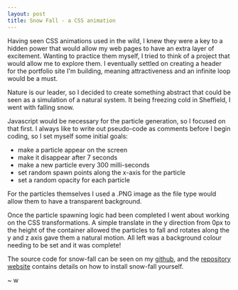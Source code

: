 ```yaml
---
layout: post
title: Snow Fall - a CSS animation
---
```


Having seen CSS animations used in the wild, I knew they were a key to a hidden power that would allow my web pages to have an extra layer of excitement.
Wanting to practice them myself, I tried to think of a project that would allow me to explore them.
I eventually settled on creating a header for the portfolio site I'm building, meaning attractiveness and an infinite loop would be a must.

Nature is our leader, so I decided to create something abstract that could be seen as a simulation of a natural system.
It being freezing cold in Sheffield, I went with falling snow.

Javascript would be necessary for the particle generation, so I focused on that first.
I always like to write out pseudo-code as comments before I begin coding, so I set myself some initial goals:
    
- make a particle appear on the screen
- make it disappear after 7 seconds
- make a new particle every 300 milli-seconds
- set random spawn points along the x-axis for the particle
- set a random opacity for each particle

For the particles themselves I used a .PNG image as the file type would allow them to have a transparent background.

Once the particle spawning logic had been completed I went about working on the CSS transformations. 
A simple translate in the y direction from 0px to the height of the container allowed the particles to fall and rotates along the y and z axis gave them a natural motion.
All left was a background colour needing to be set and it was complete!

<script type="text/javascript" src="{{site.baseurl}}/js/snowFall.js"></script>
<div class="snow-field"></div>

The source code for snow-fall can be seen on my [github](https://github.com/wgpsutherland/snow-fall),
and the [repository website](http://wgpsutherland.github.io/snow-fall/) contains details on how to install snow-fall yourself.

~ w